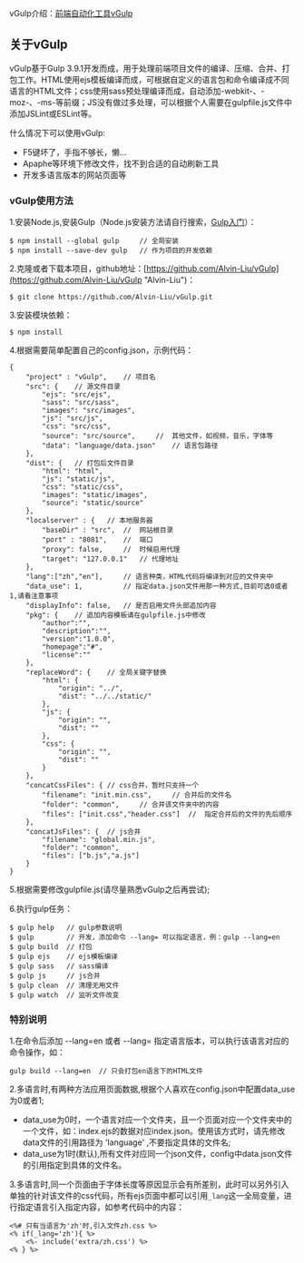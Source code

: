 vGulp介绍：[前端自动化工具vGulp](http://www.limon.space/2017/%E5%89%8D%E7%AB%AF%E8%87%AA%E5%8A%A8%E5%8C%96%E5%B7%A5%E5%85%B7vGulp/ "前端自动化工具vGulp")

## 关于vGulp

vGulp基于Gulp 3.9.1开发而成，用于处理前端项目文件的编译、压缩、合并、打包工作。HTML使用ejs模板编译而成，可根据自定义的语言包和命令编译成不同语言的HTML文件；css使用sass预处理编译而成，自动添加-webkit-、-moz-、-ms-等前缀；JS没有做过多处理，可以根据个人需要在gulpfile.js文件中添加JSLint或ESLint等。

什么情况下可以使用vGulp:

- F5键坏了，手指不够长，懒...
- Apaphe等环境下修改文件，找不到合适的自动刷新工具
- 开发多语言版本的网站页面等

### vGulp使用方法

1.安装Node.js,安装Gulp（Node.js安装方法请自行搜索，[Gulp入门](http://www.gulpjs.com.cn/docs/getting-started/ "Gulp入门")）：

```
$ npm install --global gulp		// 全局安装
$ npm install --save-dev gulp	// 作为项目的开发依赖
```

2.克隆或者下载本项目，github地址：[https://github.com/Alvin-Liu/vGulp](https://github.com/Alvin-Liu/vGulp "Alvin-Liu")：

```
$ git clone https://github.com/Alvin-Liu/vGulp.git
```

3.安装模块依赖：	

```
$ npm install
```

4.根据需要简单配置自己的config.json，示例代码：
	
```
{
    "project" : "vGulp",	// 项目名   
    "src": {	// 源文件目录
        "ejs": "src/ejs", 
        "sass": "src/sass",
        "images": "src/images",
        "js": "src/js",
        "css": "src/css", 
        "source": "src/source", 	//  其他文件，如视频，音乐，字体等
        "data": "language/data.json" 	// 语言包路径
    },
    "dist": {	// 打包后文件目录
        "html": "html",
        "js": "static/js",
        "css": "static/css",
        "images": "static/images",
        "source": "static/source"
    },
    "localserver" : {	// 本地服务器
        "baseDir" : "src",	//	网站根目录
        "port" : "8081",	//  端口
        "proxy": false,		//  时候启用代理
        "target": "127.0.0.1"	// 代理地址
    },
    "lang":["zh","en"],		// 语言种类，HTML代码将编译到对应的文件夹中
	"data_use": 1,			// 指定data.json文件用那一种方式,目前可选0或者1,请看注意事项
    "displayInfo": false,	// 是否启用文件头部追加内容
    "pkg": {	// 追加内容模板请在gulpfile.js中修改
        "author":"",		
        "description":"",
        "version":"1.0.0",
        "homepage":"#",
        "license":""
    },
    "replaceWord": {	// 全局关键字替换
        "html": {
            "origin": "../",
            "dist": "../../static/"
        },
        "js": {
            "origin": "",
            "dist": ""
        },
        "css": {
            "origin": "",
            "dist": ""
        }
    },
    "concatCssFiles": {	// css合并，暂时只支持一个
        "filename": "init.min.css",		// 合并后的文件名
        "folder": "common",		// 合并该文件夹中的内容
        "files": ["init.css","header.css"]	//  指定合并后的文件的先后顺序
    },
    "concatJsFiles": {	// js合并
        "filename": "global.min.js",
        "folder": "common",
        "files": ["b.js","a.js"]
    }      
}
```

5.根据需要修改gulpfile.js(请尽量熟悉vGulp之后再尝试);

6.执行gulp任务：

```
$ gulp help   // gulp参数说明
$ gulp        // 开发，添加命令 --lang= 可以指定语言，例：gulp --lang=en
$ gulp build  // 打包
$ gulp ejs    // ejs模板编译
$ gulp sass   // sass编译
$ gulp js     // js合并
$ gulp clean  // 清理无用文件
$ gulp watch  // 监听文件改变
```

### 特别说明

1.在命令后添加 --lang=en 或者 --lang= 指定语言版本，可以执行该语言对应的命令操作，如：

```
gulp build --lang=en  // 只会打包en语言下的HTML文件
``` 

2.多语言时,有两种方法应用页面数据,根据个人喜欢在config.json中配置data_use为0或者1;

- data_use为0时，一个语言对应一个文件夹，且一个页面对应一个文件夹中的一个文件，如：index.ejs的数据对应index.json。使用该方式时，请先修改data文件的引用路径为 'language' ,不要指定具体的文件名;
- data_use为1时(默认),所有文件对应同一个json文件，config中data.json文件的引用指定到具体的文件名。

3.多语言时,同一个页面由于字体长度等原因显示会有所差别，此时可以另外引入单独的针对该文件的css代码，所有ejs页面中都可以引用`_lang`这一全局变量，进行指定语言引入指定内容，如参考代码中的内容：

```
<%# 只有当语言为'zh'时,引入文件zh.css %>
<% if(_lang='zh'){ %>	
	<%- include('extra/zh.css') %>
<% } %>
```